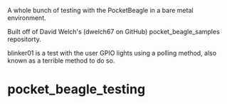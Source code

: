 A whole bunch of testing with the PocketBeagle in a bare metal environment.

Built off of David Welch's (dwelch67 on GitHub) pocket_beagle_samples repositorty.

blinker01 is a test with the user GPIO lights using a polling method, also known
as a terrible method to do so.
# pocket_beagle_testing
